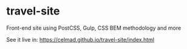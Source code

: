 # travel-site
Front-end site using PostCSS, Gulp, CSS BEM methodology and more

See it live in: https://celmad.github.io/travel-site/index.html
